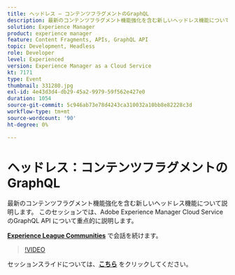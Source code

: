 ```yaml
---
title: ヘッドレス – コンテンツフラグメントのGraphQL
description: 最新のコンテンツフラグメント機能強化を含む新しいヘッドレス機能について説明します。 このセッションでは、Adobe Experience Manager Cloud ServiceのGraphQL API について重点的に説明します。 このセッションは、Adobe Developers Live コンテンツイベントの一環として提供されました。
solution: Experience Manager
product: experience manager
feature: Content Fragments, APIs, GraphQL API
topic: Development, Headless
role: Developer
level: Experienced
version: Experience Manager as a Cloud Service
kt: 7171
type: Event
thumbnail: 331280.jpg
exl-id: 4e43d3d4-db29-45a2-9979-59f562e427e0
duration: 1054
source-git-commit: 5c946ab73e78d4243ca310032a10bb8e82228c3d
workflow-type: tm+mt
source-wordcount: '90'
ht-degree: 0%

---
```


# ヘッドレス：コンテンツフラグメントのGraphQL

最新のコンテンツフラグメント機能強化を含む新しいヘッドレス機能について説明します。 このセッションでは、Adobe Experience Manager Cloud ServiceのGraphQL API について重点的に説明します。

**[Experience League Communities](https://adobe.ly/36Yd3v6)** で会話を続けます。

>[!VIDEO](https://video.tv.adobe.com/v/331280/?quality=12&learn=on&hidetitle=true)

セッションスライドについては、**[こちら](/help/adobe-developers-live/assets/headless-graphql-content-fragments.pdf)** をクリックしてください。
